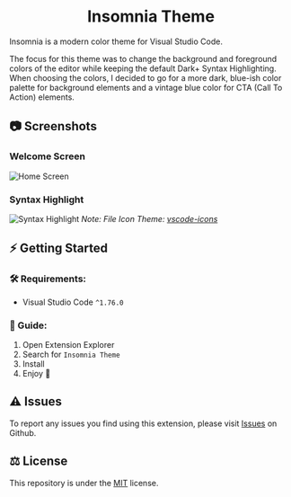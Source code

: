 <h1 align="center">Insomnia Theme</h1>

Insomnia is a modern color theme for Visual Studio Code.

The focus for this theme was to change the background and foreground colors of the editor while keeping the default Dark+ Syntax Highlighting. When choosing the colors, I decided to go for a more dark, blue-ish color palette for background elements and a vintage blue color for CTA (Call To Action) elements.

## 📷 Screenshots

### Welcome Screen
![Home Screen](.github/images/home.png?raw=true)

### Syntax Highlight
![Syntax Highlight](.github/images/workspace.png?raw=true)
 *Note: File Icon Theme: [vscode-icons](https://marketplace.visualstudio.com/items?itemName=vscode-icons-team.vscode-icons)*

## ⚡ Getting Started

### 🛠 Requirements:

- Visual Studio Code `^1.76.0`

### 📖 Guide:

1. Open Extension Explorer
2. Search for `Insomnia Theme`
3. Install
4. Enjoy 🙂

## ⚠ Issues

To report any issues you find using this extension, please visit [Issues](https://github.com/romario-stankovic/InsomniaTheme/issues) on Github.

## ⚖ License
This repository is under the [MIT](LICENSE) license.